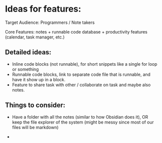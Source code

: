 # Ideas for features:

Target Audience: Programmers / Note takers

Core Features: notes + runnable code database + productivity features (calendar, task manager, etc.)

## Detailed ideas:

- Inline code blocks (not runnable), for short snippets like a single for loop or something
- Runnable code blocks, link to separate code file that is runnable, and have it show up in a block.
- Feature to share task with other / collaborate on task and maybe also notes.

## Things to consider:

- Have a folder with all the notes (similar to how Obsidian does it), OR keep the file explorer of the system (might be messy since most of our files will be markdown)

-
